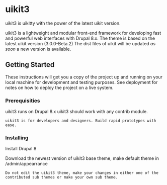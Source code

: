 # uikit3

uikit3 is uikitty with the power of the latest uikit version.

uikit3 is a lightweight and modular front-end framework for developing fast and powerful web interfaces with Drupal 8.x.
The theme is based on the latest uikit version (3.0.0-Beta.2) The dist files of uikit will be updated *as soon* a new version is available.

## Getting Started

These instructions will get you a copy of the project up and running on your local machine for development and testing purposes. See deployment for notes on how to deploy the project on a live system.

### Prerequisities

uikit3 runs on Drupal 8.x
uikit3 should work with any contrib module.

```
uikit3 is for developers and designers. Build rapid prototypes with ease.
```

### Installing

Install Drupal 8

Download the newest version of uikit3 base theme, make default theme in /admin/appearrance

```
Do not edit the uikit3 theme, make your changes in either one of the contributed sub themes or make your own sub theme.
```